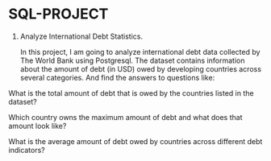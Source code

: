 # SQL-PROJECT
1. Analyze International Debt Statistics.

   In this project, I am going to analyze international debt data collected by The World Bank using Postgresql. The dataset contains information about the amount of debt (in USD) owed by developing countries across several categories. And find the answers to questions like:
   
What is the total amount of debt that is owed by the countries listed in the dataset?

Which country owns the maximum amount of debt and what does that amount look like?

What is the average amount of debt owed by countries across different debt indicators?
